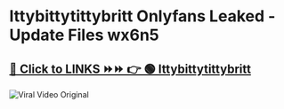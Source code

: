 
 # Ittybittytittybritt Onlyfans Leaked - Update Files wx6n5

## <h2><a href="https://clipsfans.com/Ittybittytittybritt&ref=git">🔗 Click to LINKS ⏩⏩ 👉 🟢 Ittybittytittybritt </a></h2>

<a href="https://clipsfans.com/Ittybittytittybritt&ref=git" rel="nofollow" data-target="animated-image.originalLink"><img src="https://i.ibb.co.com/xMMVF88/686577567.gif" alt="Viral Video Original" style="max-width: 100%; display: inline-block;" data-target="animated-image.originalImage"></a>

